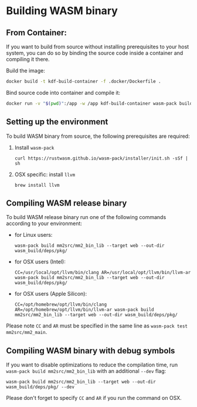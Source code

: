 # Building WASM binary

## From Container:

If you want to build from source without installing prerequisites to your host system, you can do so by binding the source code inside a container and compiling it there.

Build the image:

```sh
docker build -t kdf-build-container -f .docker/Dockerfile .
```

Bind source code into container and compile it:
```sh
docker run -v "$(pwd)":/app -w /app kdf-build-container wasm-pack build mm2src/mm2_bin_lib --target web --out-dir wasm_build/deps/pkg/
```

## Setting up the environment

To build WASM binary from source, the following prerequisites are required:

1. Install `wasm-pack`
   ```
   curl https://rustwasm.github.io/wasm-pack/installer/init.sh -sSf | sh
   ```
2. OSX specific: install `llvm`
   ```
   brew install llvm
   ```

## Compiling WASM release binary

To build WASM release binary run one of the following commands according to your environment:

- for Linux users:
   ```
   wasm-pack build mm2src/mm2_bin_lib --target web --out-dir wasm_build/deps/pkg/
   ```
- for OSX users (Intel):
   ```
   CC=/usr/local/opt/llvm/bin/clang AR=/usr/local/opt/llvm/bin/llvm-ar wasm-pack build mm2src/mm2_bin_lib --target web --out-dir wasm_build/deps/pkg/
   ```
- for OSX users (Apple Silicon):
   ```
   CC=/opt/homebrew/opt/llvm/bin/clang AR=/opt/homebrew/opt/llvm/bin/llvm-ar wasm-pack build mm2src/mm2_bin_lib --target web --out-dir wasm_build/deps/pkg/
   ```

Please note `CC` and `AR` must be specified in the same line as `wasm-pack test mm2src/mm2_main`.

## Compiling WASM binary with debug symbols

If you want to disable optimizations to reduce the compilation time, run `wasm-pack build mm2src/mm2_bin_lib` with an additional `--dev` flag:
```
wasm-pack build mm2src/mm2_bin_lib --target web --out-dir wasm_build/deps/pkg/ --dev
```

Please don't forget to specify `CC` and `AR` if you run the command on OSX.


